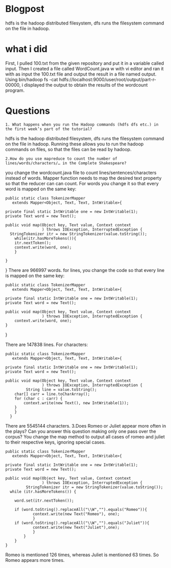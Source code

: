 # Blogpost
hdfs is the hadoop distributed filesystem, dfs runs the filesystem command on the file in hadoop. 

# what i did
First, I pulled 100.txt from the given repository and put it in a variable called input. Then I created a file called WordCount.java w
with vi editor and ran it with as input the 100.txt file and output the result in a file named output. 
Using bin/hadoop fs -cat hdfs://localhost:9000/user/root/output/part-r-00000, i displayed the output to obtain the results of the
wordcount program. 

# Questions
    1. What happens when you run the Hadoop commands (hdfs dfs etc.) in the first week’s part of the tutorial?
hdfs is the hadoop distributed filesystem, dfs runs the filesystem command on the file in hadoop. Running these allows you to
run the hadoop commands on files, so that the files can be read by hadoop.

    2.How do you use mapreduce to count the number of lines/words/characters/… in the Complete Shakespeare?
you change the wordcount.java file to count lines/sentences/characters instead of words. Mapper function needs to map the desired 
text property so that the reducer can can count. For words you change it so that every word is mapped on the same key:


    public static class TokenizerMapper
       extends Mapper<Object, Text, Text, IntWritable>{
       
    private final static IntWritable one = new IntWritable(1);
    private Text word = new Text();

    public void map(Object key, Text value, Context context
                    ) throws IOException, InterruptedException {
      StringTokenizer itr = new StringTokenizer(value.toString());
        while(itr.hasMoreTokens()){
        itr.nextToken();
        context.write(word, one);
        }

    }
  }
  There are 966997 words.
for lines, you change the code so that every line is mapped on the same key:
    
    public static class TokenizerMapper
       extends Mapper<Object, Text, Text, IntWritable>{

    private final static IntWritable one = new IntWritable(1);
    private Text word = new Text();

    public void map(Object key, Text value, Context context
                    ) throws IOException, InterruptedException {
        context.write(word, one);
    }
  }

There are 147838 lines.
For characters:
    
    public static class TokenizerMapper
       extends Mapper<Object, Text, Text, IntWritable>{

    private final static IntWritable one = new IntWritable(1);
    private Text word = new Text();

    public void map(Object key, Text value, Context context
                    ) throws IOException, InterruptedException {
             String line = value.toString();
        char[] carr = line.toCharArray();
        for (char c : carr) {
            context.write(new Text(), new IntWritable(1));
        }
        }
      }
There are 5545144 characters.
    3.Does Romeo or Juliet appear more often in the plays? Can you answer this question making only one pass over the corpus?
You change the map method to output all cases of romeo and juliet to their respective keys, ignoring special cases. 
    
    public static class TokenizerMapper
       extends Mapper<Object, Text, Text, IntWritable>{

    private final static IntWritable one = new IntWritable(1);
    private Text word = new Text();

    public void map(Object key, Text value, Context context
                    ) throws IOException, InterruptedException {
             StringTokenizer itr = new StringTokenizer(value.toString());
      while (itr.hasMoreTokens()) {

        word.set(itr.nextToken());

        if (word.toString().replaceAll("\\W","").equals("Romeo")){
                context.write(new Text("Romeo"), one);
                }
        if (word.toString().replaceAll("\\W","").equals("Juliet")){
                context.write(new Text("Juliet"),one);
        		}
        	}
        }
    }


Romeo is mentioned 126 times, whereas Juliet is mentioned 63 times.
So Romeo appears more times.
